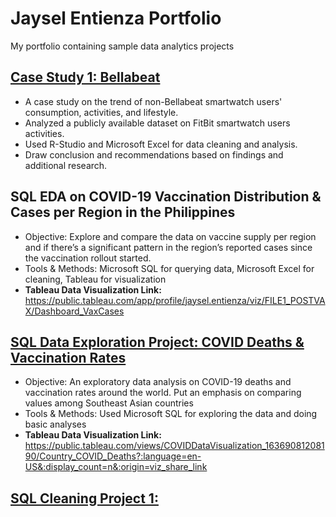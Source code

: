 # Jaysel Entienza Portfolio
 My portfolio containing sample data analytics projects

## [Case Study 1: Bellabeat](https://github.com/jayentienza/Jay_Entienza_Portfolio/tree/main/Bellabeat%20Case%20Study%20Folder)
* A case study on the trend of non-Bellabeat smartwatch users' consumption, activities, and lifestyle. 
* Analyzed a publicly available dataset on FitBit smartwatch users activities.
* Used R-Studio and Microsoft Excel for data cleaning and analysis. 
* Draw conclusion and  recommendations based on findings and additional research.

## SQL EDA on COVID-19 Vaccination Distribution & Cases per Region in the Philippines 
* Objective: Explore and compare the data on vaccine supply per region and if there’s a significant pattern in the region’s reported cases since the vaccination rollout started.  
* Tools & Methods: Microsoft SQL for querying data, Microsoft Excel for cleaning, Tableau for visualization
* **Tableau Data Visualization Link:** https://public.tableau.com/app/profile/jaysel.entienza/viz/FILE1_POSTVAX/Dashboard_VaxCases


## [SQL Data Exploration Project: COVID Deaths & Vaccination Rates](https://github.com/jayentienza/Jay_Entienza_Portfolio/blob/main/SQL%20Data%20Exploration%20-%20COVID/COVID_Death_Vaccination.sql)
* Objective: An exploratory data analysis on COVID-19 deaths and vaccination rates around the world. Put an emphasis on comparing values among Southeast Asian countries 
* Tools & Methods: Used Microsoft SQL for exploring the data and doing basic analyses
* **Tableau Data Visualization Link:** https://public.tableau.com/views/COVIDDataVisualization_16369081208190/Country_COVID_Deaths?:language=en-US&:display_count=n&:origin=viz_share_link


## [SQL Cleaning Project 1:](https://github.com/jayentienza/Jay_Entienza_Portfolio/blob/main/SQL%20Cleaning%20Projects/Nashville.sql)
